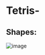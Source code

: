 # Tetris-
## Shapes:
![image](https://github.com/elmehdiziate/Tetris-/assets/109172506/2d93b80c-f599-4d36-a151-2a5d8ec0639e)
